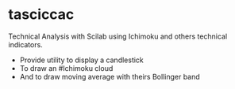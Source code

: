 # tasciccac
Technical Analysis with Scilab using Ichimoku and others technical indicators.

- Provide utility to display a candlestick
- To draw an #Ichimoku cloud
- And to draw moving average with theirs Bollinger band



